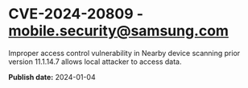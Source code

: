 # CVE-2024-20809 - mobile.security@samsung.com

Improper access control vulnerability in Nearby device scanning prior version 11.1.14.7 allows local attacker to access data.

**Publish date:** 2024-01-04
